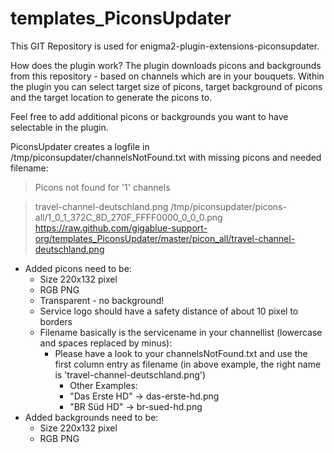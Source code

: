 templates_PiconsUpdater
=============================

This GIT Repository is used for enigma2-plugin-extensions-piconsupdater. 

How does the plugin work?
The plugin downloads picons and backgrounds from this repository - based on channels which are in your bouquets.
Within the plugin you can select target size of picons, target background of picons and the target location to generate the picons to.

Feel free to add additional picons or backgrounds you want to have selectable in the plugin.

PiconsUpdater creates a logfile in /tmp/piconsupdater/channelsNotFound.txt with missing picons and needed filename:

>Picons not found for '1' channels

>travel-channel-deutschland.png     /tmp/piconsupdater/picons-all/1_0_1_372C_8D_270F_FFFF0000_0_0_0.png     https://raw.github.com/gigablue-support-org/templates_PiconsUpdater/master/picon_all/travel-channel-deutschland.png

* Added picons need to be:
  * Size 220x132 pixel
  * RGB PNG
  * Transparent - no background!
  * Service logo should have a safety distance of about 10 pixel to borders
  * Filename basically is the servicename in your channellist (lowercase and spaces replaced by minus):
  	* Please have a look to your channelsNotFound.txt and use the first column entry as filename (in above example, the right name is 'travel-channel-deutschland.png')
    	* Other Examples:
    	* "Das Erste HD" -> das-erste-hd.png
    	* "BR Süd HD" -> br-sued-hd.png
* Added backgrounds need to be:
  * Size 220x132 pixel
  * RGB PNG

